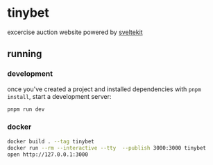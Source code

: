 # tinybet

excercise auction website powered by [sveltekit](https://kit.svelte.dev)

## running

### development

once you've created a project and installed dependencies with `pnpm install`, start a development server:

```bash
pnpm run dev
```

### docker

```bash
docker build . --tag tinybet
docker run --rm --interactive --tty  --publish 3000:3000 tinybet
open http://127.0.0.1:3000
```

